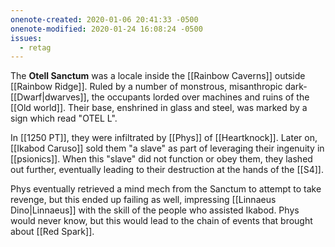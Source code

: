 ```yaml
---
onenote-created: 2020-01-06 20:41:33 -0500
onenote-modified: 2020-01-24 16:08:24 -0500
issues:
  - retag
---
```

The **Otell Sanctum** was a locale inside the [[Rainbow Caverns]] outside [[Rainbow Ridge]]. Ruled by a number of monstrous, misanthropic dark-[[Dwarf|dwarves]], the occupants lorded over machines and ruins of the [[Old world]]. Their base, enshrined in glass and steel, was marked by a sign which read "OTEL L".

In [[1250 PT]], they were infiltrated by [[Phys]] of [[Heartknock]]. Later on, [[Ikabod Caruso]] sold them "a slave" as part of leveraging their ingenuity in [[psionics]]. When this "slave" did not function or obey them, they lashed out further, eventually leading to their destruction at the hands of the [[S4]].

Phys eventually retrieved a mind mech from the Sanctum to attempt to take revenge, but this ended up failing as well, impressing [[Linnaeus Dino|Linnaeus]] with the skill of the people who assisted Ikabod. Phys would never know, but this would lead to the chain of events that brought about [[Red Spark]].